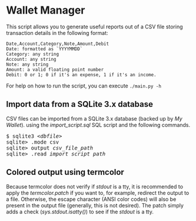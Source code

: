 # Wallet Manager
This script allows you to generate useful reports out of a CSV file
storing transaction details in the following format:
```
Date,Account,Category,Note,Amount,Debit
Date: formatted as `YYYYMMDD`
Category: any string
Account: any string
Note: any string
Amount: a valid floating point number
Debit: 0 or 1; 0 if it's an expense, 1 if it's an income.
```

For help on how to run the script, you can execute `./main.py -h`

## Import data from a SQLite 3.x database
CSV files can be imported from a SQLite 3.x database (backed up by _My Wallet_).
using the _import_script.sql_ SQL script and the following commands.
<pre>
$ sqlite3 <em>&lt;dbfile&gt;</em>
sqlite&gt; .mode csv
sqlite&gt; output <em>csv_file_path</em>
sqlite&gt; .read <em>import_script_path</em>
</pre>

## Colored output using termcolor
Because termcolor does not verify if _stdout_ is a tty, it is recommended to apply the _termcolor.patch_ if you want
to, for example, redirect the output to a file. Otherwise, the escape character (ANSI color codes) will also be present
in the output file (generally, this is not desired).
The patch simply adds a check (_sys.stdout.isatty()_) to see if the _stdout_ is a tty.